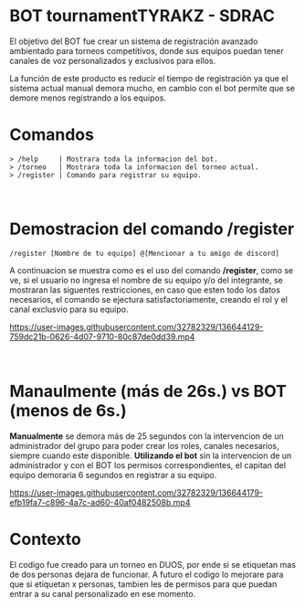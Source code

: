 # **BOT tournamentTYRAKZ - SDRAC**

El objetivo del BOT fue crear un sistema de registración avanzado ambientado para torneos competitivos, donde sus equipos puedan tener canales de voz personalizados y exclusivos para ellos.

La función de este producto es reducir el tiempo de registración ya que el sistema actual manual demora mucho, en cambio con el bot permite que se demore menos registrando a los equipos.

# **Comandos**
``` 
> /help     | Mostrara toda la informacion del bot.
> /torneo   | Mostrara toda la informacion del torneo actual.
> /register | Comando para registrar su equipo.
```

<br>

# Demostracion del comando /register
``` 
/register [Nombre de tu equipo] @[Mencionar a tu amigo de discord]
``` 
A continuacion se muestra como es el uso del comando **/register**, como se ve, si el usuario no ingresa el nombre de su equipo y/o del integrante, se mostraran las siguentes restricciones, en caso que esten todo los datos necesarios, el comando se ejectura satisfactoriamente, creando el rol y el canal exclusvio para su equipo.

https://user-images.githubusercontent.com/32782329/136644129-759dc21b-0626-4d07-9710-80c87de0dd39.mp4

<br>

# Manaulmente (más de 26s.) vs BOT (menos de 6s.)
**Manualmente** se demora más de 25 segundos con la intervencion de un administrador del grupo para poder crear los roles, canales necesarios, siempre cuando este disponible.
**Utilizando el bot** sin la intervencion de un administrador y con el BOT los permisos correspondientes, el capitan del equipo demoraria 6 segundos en registrar a su equipo.
<br>

https://user-images.githubusercontent.com/32782329/136644179-efb19fa7-c896-4a7c-ad60-40af0482508b.mp4

# Contexto
El codigo fue creado para un torneo en DUOS, por ende si se etiquetan mas de dos personas dejara de funcionar. A futuro el codigo lo mejorare para que si etiquetan x personas, tambien les de permisos para que puedan entrar a su canal personalizado en ese momento.










